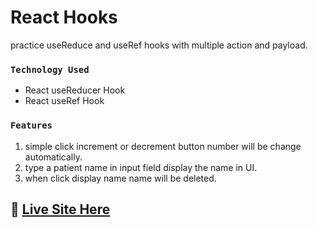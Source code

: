 # React Hooks
practice useReduce and useRef hooks with multiple action and payload.
### `Technology Used`
- React useReducer Hook
- React useRef Hook

### `Features`
1. simple click increment or decrement button number will be change automatically.
2. type a patient name in input field display the name in UI.
3. when click display name name will be deleted.

## :link: [Live Site Here](https://react-usereduce.netlify.app/)